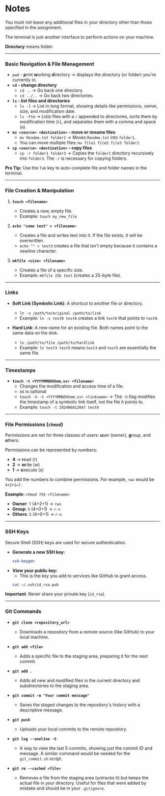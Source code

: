 # Notes

 You must not leave any additional files in your directory other than those specified in the assignment. 

The terminal is just another interface to perform actions on your machine.

**Directory** means folder.

---

### Basic Navigation & File Management

* `pwd` - **p**rint **w**orking **d**irectory -> displays the directory (or folder) you're currently in.
* **`cd` - change directory**
    * `cd ..` -> Go back one directory.
    * `cd ../..` -> Go back two directories.
* **`ls` - list files and directories**
    * `ls -l` -> List in long format, showing details like permissions, owner, size, and modification date.
    *  `ls -Ftm` -> Lists files with a `/` appended to directories, sorts them by modification time (`t`), and separates them with a comma and space (`m`). 
* **`mv <source> <destination>` - move or rename files**
    * `mv Readme.txt folder1` -> Moves `Readme.txt` into `folder1`.
    * You can move multiple files: `mv file1 file2 file3 folder1`
* **`cp <source> <destination>` - copy files**
    * `cp -r folder1 folder3` -> Copies the `folder1` directory recursively into `folder3`. The `-r` is necessary for copying folders.

**Pro Tip:** Use the `Tab` key to auto-complete file and folder names in the terminal.

---

### File Creation & Manipulation

1.  **`touch <filename>`**
    * Creates a new, empty file.
    * Example: `touch my_new_file`

2.  **`echo "some text" > <filename>`**
    * Creates a file and writes text into it. If the file exists, it will be overwritten.
    * `echo "" > test3` creates a file that isn't empty because it contains a newline character.

3.  **`mkfile <size> <filename>`**
    * Creates a file of a specific size.
    * Example: `mkfile 25b test` (creates a 25-byte file).

---

### Links

* **Soft Link (Symbolic Link)**: A shortcut to another file or directory.
    * `ln -s /path/to/original /path/to/link`
    *  Example: `ln -s test0 test6` creates a link `test6` that points to `test0`. 

* **Hard Link**: A new name for an existing file. Both names point to the same data on the disk.
    * `ln /path/to/file /path/to/hardlink`
    *  Example: `ln test3 test5` means `test3` and `test5` are essentially the same file. 

---

### Timestamps

* **`touch -t <YYYYMMDDhhmm.ss> <filename>`**
    * Changes the modification and access time of a file.
    * ss is optional
    * `touch -h -t <YYYYMMDDhhmm.ss> <linkname>` -> The `-h` flag modifies the timestamp of a symbolic link itself, not the file it points to.
    *  Example: `touch -t 202406012047 test0` 

---

### File Permissions (`chmod`)

Permissions are set for three classes of users: **u**ser (owner), **g**roup, and **o**thers.

Permissions can be represented by numbers:
* **4** -> **r**ead (r)
* **2** -> **w**rite (w)
* **1** -> **e**xecute (x)

You add the numbers to combine permissions. For example, `rwx` would be `4+2+1=7`.

**Example:** `chmod 755 <filename>`
* **Owner**: `7` (4+2+1) -> `rwx`
* **Group**: `5` (4+0+1) -> `r-x`
* **Others**: `5` (4+0+1) -> `r-x`

---

### SSH Keys

Secure Shell (SSH) keys are used for secure authentication.

* **Generate a new SSH key:**
    ```bash
    ssh-keygen
    ```
* **View your public key:**
    *  This is the key you add to services like GitHub to grant access. 
    ```bash
    cat ~/.ssh/id_rsa.pub
    ```
 **Important**: Never share your private key (`id_rsa`). 

---

### Git Commands

* **`git clone <repository_url>`**
    * Downloads a repository from a remote source (like GitHub) to your local machine.

* **`git add <file>`**
    * Adds a specific file to the staging area, preparing it for the next commit.

* **`git add .`**
    * Adds all new and modified files in the current directory and subdirectories to the staging area.

* **`git commit -m "Your commit message"`**
    * Saves the staged changes to the repository's history with a descriptive message.

* **`git push`**
    * Uploads your local commits to the remote repository.

* **`git log --oneline -5`**
    * A way to view the last 5 commits, showing just the commit ID and message.  A similar command would be needed for the `git_commit.sh` script. 

* **`git rm --cached <file>`**
    * Removes a file from the staging area (untracks it) but keeps the actual file in your directory. Useful for files that were added by mistake and should be in your `.gitignore`.
